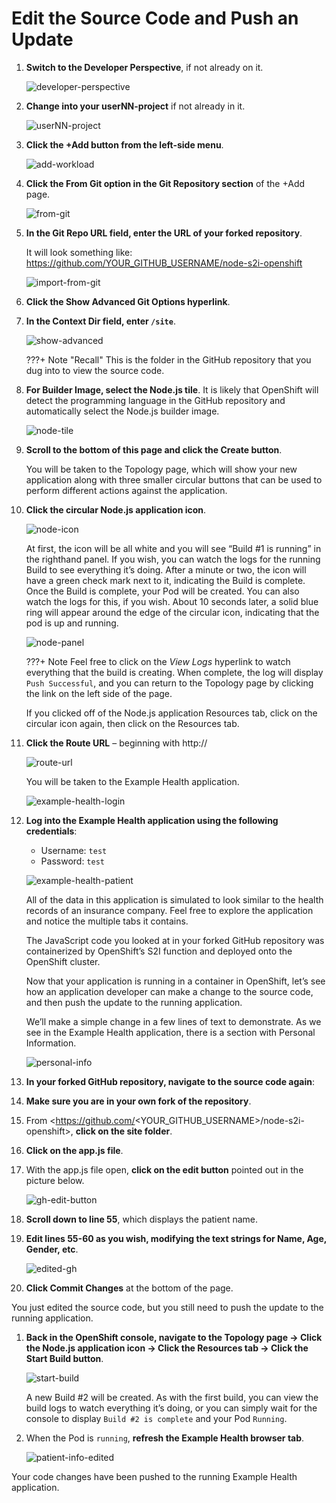# Edit the Source Code and Push an Update

1. **Switch to the Developer Perspective**, if not already on it.

    ![developer-perspective](../images/developer-perspective.png)

1. **Change into your userNN-project** if not already in it.

    ![userNN-project](../images/userNN-project.png)

1. **Click the +Add button from the left-side menu**.

    ![add-workload](../images/add-workload.png)

1. **Click the From Git option in the Git Repository section** of the +Add page.

    ![from-git](../images/from-git.png)

1. **In the Git Repo URL field, enter the URL of your forked repository**.

    It will look something like: <https://github.com/YOUR_GITHUB_USERNAME/node-s2i-openshift>

    ![import-from-git](../images/import-from-git.png)

1. **Click the Show Advanced Git Options hyperlink**.

1. **In the Context Dir field, enter `/site`**.

    ![show-advanced](../images/show-advanced.png)

    ???+ Note "Recall"
        This is the folder in the GitHub repository that you dug into to view the source code.

1. **For Builder Image, select the Node.js tile**. It is likely that OpenShift will detect the programming language in the GitHub repository and automatically select the Node.js builder image.

    ![node-tile](../images/node-tile.png)

1. **Scroll to the bottom of this page and click the Create button**.

    You will be taken to the Topology page, which will show your new application along with three smaller circular buttons that can be used to perform different actions against the application.

1. **Click the circular Node.js application icon**.

    ![node-icon](../images/node-icon.png)

    At first, the icon will be all white and you will see “Build #1 is running” in the righthand panel. If you wish, you can watch the logs for the running Build to see everything it’s doing. After a minute or two, the icon will have a green check mark next to it, indicating the Build is complete. Once the Build is complete, your Pod will be created. You can also watch the logs for this, if you wish. About 10 seconds later, a solid blue ring will appear around the edge of the circular icon, indicating that the pod is up and running.

    ![node-panel](../images/node-panel.png)

    ???+ Note
        Feel free to click on the *View Logs* hyperlink to watch everything that the build is creating. When complete, the log will display `Push Successful`, and you can return to the Topology page by clicking the link on the left side of the page.

    If you clicked off of the Node.js application Resources tab, click on the circular icon again, then click on the Resources tab.

1. **Click the Route URL** – beginning with http://

    ![route-url](../images/route-url.png)

    You will be taken to the Example Health application.

    ![example-health-login](../images/example-health-login.png)

1. **Log into the Example Health application using the following credentials**:
    * Username: `test`
    * Password: `test`

    ![example-health-patient](../images/example-health-patient.png)

    All of the data in this application is simulated to look similar to the health records of an insurance company. Feel free to explore the application and notice the multiple tabs it contains.

    The JavaScript code you looked at in your forked GitHub repository was containerized by OpenShift’s S2I function and deployed onto the OpenShift cluster.

    Now that your application is running in a container in OpenShift, let’s see how an application developer can make a change to the source code, and then push the update to the running application.

    We’ll make a simple change in a few lines of text to demonstrate. As we see in the Example Health application, there is a section with Personal Information.

    ![personal-info](../images/personal-info.png)

1. **In your forked GitHub repository, navigate to the source code again**:

1. **Make sure you are in your own fork of the repository**.

1. From <https://github.com/<YOUR_GITHUB_USERNAME>/node-s2i-openshift>, **click on the site folder**.

1. **Click on the app.js file**.

1. With the app.js file open, **click on the edit button** pointed out in the picture below.

    ![gh-edit-button](../images/gh-edit-button.png)

1. **Scroll down to line 55**, which displays the patient name.

1. **Edit lines 55-60 as you wish, modifying the text strings for Name, Age, Gender, etc**.

    ![edited-gh](../images/edited-gh.png)

1. **Click Commit Changes** at the bottom of the page.

You just edited the source code, but you still need to push the update to the running application.

1. **Back in the OpenShift console, navigate to the Topology page -> Click the Node.js application icon -> Click the Resources tab -> Click the Start Build button**.

    ![start-build](../images/start-build.png)

    A new Build #2 will be created. As with the first build, you can view the build logs to watch everything it’s doing, or you can simply wait for the console to display `Build #2 is complete` and your Pod `Running`.

1. When the Pod is `running`, **refresh the Example Health browser tab**.

    ![patient-info-edited](../images/patient-info-edited.png)

Your code changes have been pushed to the running Example Health application.
